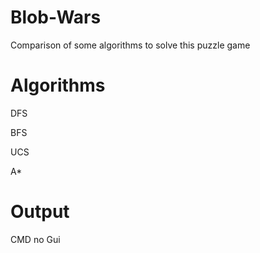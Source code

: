 # Blob-Wars
Comparison of some algorithms to solve this puzzle game

# Algorithms
DFS

BFS

UCS

A*

# Output
CMD no Gui
